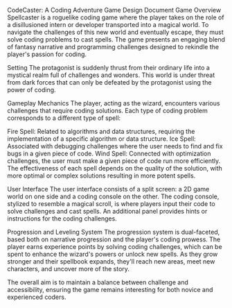 CodeCaster: A Coding Adventure Game Design Document
Game Overview
Spellcaster is a roguelike coding game where the player takes on the role of a disillusioned intern or developer transported into a magical world. To navigate the challenges of this new world and eventually escape, they must solve coding problems to cast spells. The game presents an engaging blend of fantasy narrative and programming challenges designed to rekindle the player's passion for coding.

Setting
The protagonist is suddenly thrust from their ordinary life into a mystical realm full of challenges and wonders. This world is under threat from dark forces that can only be defeated by the protagonist using the power of coding.

Gameplay Mechanics
The player, acting as the wizard, encounters various challenges that require coding solutions. Each type of coding problem corresponds to a different type of spell:

Fire Spell: Related to algorithms and data structures, requiring the implementation of a specific algorithm or data structure.
Ice Spell: Associated with debugging challenges where the user needs to find and fix bugs in a given piece of code.
Wind Spell: Connected with optimization challenges, the user must make a given piece of code run more efficiently.
The effectiveness of each spell depends on the quality of the solution, with more optimal or complex solutions resulting in more potent spells.

User Interface
The user interface consists of a split screen: a 2D game world on one side and a coding console on the other. The coding console, stylized to resemble a magical scroll, is where players input their code to solve challenges and cast spells. An additional panel provides hints or instructions for the coding challenges.

Progression and Leveling System
The progression system is dual-faceted, based both on narrative progression and the player's coding prowess. The player earns experience points by solving coding challenges, which can be spent to enhance the wizard's powers or unlock new spells. As they grow stronger and their spellbook expands, they'll reach new areas, meet new characters, and uncover more of the story.

The overall aim is to maintain a balance between challenge and accessibility, ensuring the game remains interesting for both novice and experienced coders.

